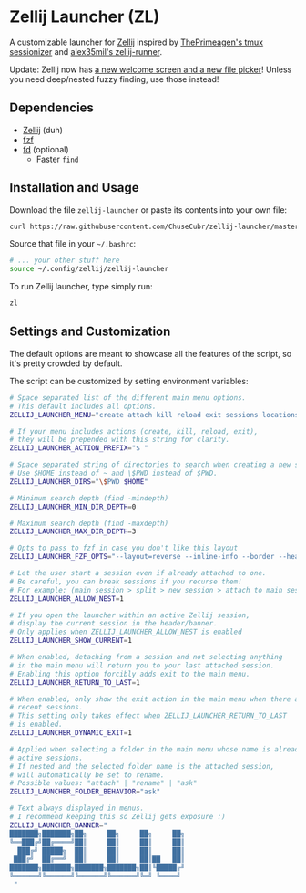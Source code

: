 # Zellij Launcher (ZL)

A customizable launcher for [Zellij](https://github.com/zellij-org/zellij) inspired by [ThePrimeagen's tmux sessionizer](https://github.com/ThePrimeagen/.dotfiles/blob/master/bin/.local/scripts/tmux-sessionizer) and [alex35mil's zellij-runner](https://github.com/alex35mil/dotfiles/tree/master/user/bin/zellij/runner).

Update: Zellij now has [a new welcome screen and a new file picker](https://github.com/zellij-org/zellij/releases/tag/v0.40.0)! Unless you need deep/nested fuzzy finding, use those instead!

## Dependencies

- [Zellij](https://github.com/zellij-org/zellij) (duh)
- [fzf](https://github.com/junegunn/fzf)
- [fd](https://github.com/sharkdp/fd) (optional)
	- Faster `find`

## Installation and Usage

Download the file `zellij-launcher` or paste its contents into your own file:

```bash
curl https://raw.githubusercontent.com/ChuseCubr/zellij-launcher/master/zellij-launcher -o ~/.config/zellij/zellij-launcher
```

Source that file in your `~/.bashrc`:

```bash
# ... your other stuff here
source ~/.config/zellij/zellij-launcher
```

To run Zellij launcher, type simply run:

```bash
zl
```

## Settings and Customization

The default options are meant to showcase all the features of the script, so it's pretty crowded by default.

The script can be customized by setting environment variables:

```bash
# Space separated list of the different main menu options.
# This default includes all options.
ZELLIJ_LAUNCHER_MENU="create attach kill reload exit sessions locations"

# If your menu includes actions (create, kill, reload, exit),
# they will be prepended with this string for clarity.
ZELLIJ_LAUNCHER_ACTION_PREFIX="$ "

# Space separated string of directories to search when creating a new session.
# Use $HOME instead of ~ and \$PWD instead of $PWD.
ZELLIJ_LAUNCHER_DIRS="\$PWD $HOME"

# Minimum search depth (find -mindepth)
ZELLIJ_LAUNCHER_MIN_DIR_DEPTH=0

# Maximum search depth (find -maxdepth)
ZELLIJ_LAUNCHER_MAX_DIR_DEPTH=3

# Opts to pass to fzf in case you don't like this layout
ZELLIJ_LAUNCHER_FZF_OPTS="--layout=reverse --inline-info --border --header-first --cycle"

# Let the user start a session even if already attached to one.
# Be careful, you can break sessions if you recurse them!
# For example: (main session > split > new session > attach to main session)
ZELLIJ_LAUNCHER_ALLOW_NEST=1

# If you open the launcher within an active Zellij session,
# display the current session in the header/banner.
# Only applies when ZELLIJ_LAUNCHER_ALLOW_NEST is enabled
ZELLIJ_LAUNCHER_SHOW_CURRENT=1

# When enabled, detaching from a session and not selecting anything
# in the main menu will return you to your last attached session.
# Enabling this option forcibly adds exit to the main menu.
ZELLIJ_LAUNCHER_RETURN_TO_LAST=1

# When enabled, only show the exit action in the main menu when there are no
# recent sessions.
# This setting only takes effect when ZELLIJ_LAUNCHER_RETURN_TO_LAST
# is enabled.
ZELLIJ_LAUNCHER_DYNAMIC_EXIT=1

# Applied when selecting a folder in the main menu whose name is already an
# active sessions.
# If nested and the selected folder name is the attached session,
# will automatically be set to rename.
# Possible values: "attach" | "rename" | "ask"
ZELLIJ_LAUNCHER_FOLDER_BEHAVIOR="ask"

# Text always displayed in menus.
# I recommend keeping this so Zellij gets exposure :)
ZELLIJ_LAUNCHER_BANNER=" 
███████╗███████╗██╗     ██╗     ██╗     ██╗
╚══███╔╝██╔════╝██║     ██║     ██║     ██║
  ███╔╝ █████╗  ██║     ██║     ██║     ██║
 ███╔╝  ██╔══╝  ██║     ██║     ██║██   ██║
███████╗███████╗███████╗███████╗██║╚█████╔╝
╚══════╝╚══════╝╚══════╝╚══════╝╚═╝ ╚════╝ 
 "
```

